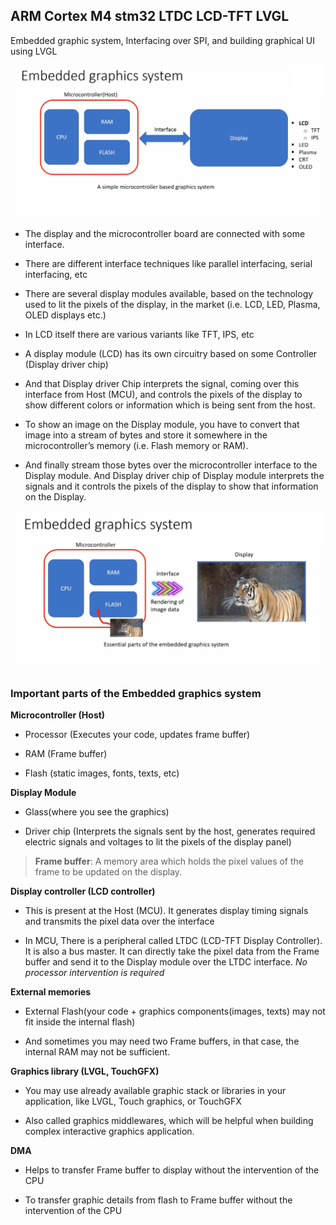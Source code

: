## ARM Cortex M4 stm32 LTDC LCD-TFT LVGL
      
			
Embedded graphic system, Interfacing over SPI, and building graphical UI using LVGL    
    
<img src="images/embedded_graphics_system.png" alt="embedded_graphics_system" title="Embedded graphics system">		 
       
- The display and the microcontroller board are connected with some interface.			 
      
- There are different interface techniques like parallel interfacing, serial interfacing, etc    
     
- There are several display modules available, based on the technology used to lit the pixels of the display, in the market (i.e. LCD, LED, Plasma, OLED displays etc.) 		 	
      
- In LCD itself there are various variants like TFT, IPS, etc    
       
- A display module (LCD) has its own circuitry based on some Controller (Display driver chip)   
            
- And that Display driver Chip interprets the signal, coming over this interface from Host (MCU), and controls the pixels of the display to show different colors or information which is being sent from the host.						  
      
- To show an image on the Display module, you have to convert that image into a stream of bytes and store it somewhere in the microcontroller’s memory (i.e. Flash memory or RAM). 
      
-	And finally stream those bytes over the microcontroller interface to the Display module. And Display driver chip of Display module interprets the signals and it controls the pixels of the display to show that information on the Display. 		
         
<img src="images/embedded_roaring.png" alt="embedded_graphics_system_essential_parts" title="Essential parts of Embedded graphics system">				 
				   
					  
### Important parts of the Embedded graphics system		  
         
				 
**Microcontroller (Host)**      
        
- Processor (Executes your code, updates frame buffer)    
     
- RAM (Frame buffer)         
      
- Flash (static images, fonts, texts, etc)				
           
					  
**Display Module**						
						
- Glass(where you see the graphics)       
      
- Driver chip (Interprets the signals sent by the host, generates required electric signals and voltages to lit the pixels of the display panel)						
						
						
> **Frame buffer**: A memory area which holds the pixel values of the frame to be updated on the display.    						
						
**Display controller (LCD controller)**								
			
- This is present at the Host (MCU). It generates display timing signals and transmits the pixel data over the interface						
						
- In MCU, There is a peripheral called LTDC (LCD-TFT Display Controller). It is also a bus master. It can directly take the pixel data from the Frame buffer and send it to the Display module over the LTDC interface. _No processor intervention is required_     
      
**External memories**		 									
						
- External Flash(your code + graphics components(images, texts) may not fit inside the internal flash)						
				
- And sometimes you may need two Frame buffers, in that case, the internal RAM may not be sufficient.						
						
						
**Graphics library (LVGL, TouchGFX)**								
		
- You may use already available graphic stack or libraries in your application, like LVGL, Touch graphics, or TouchGFX						
							
- Also called graphics middlewares, which will be helpful when building complex interactive graphics application.    
       
			 
**DMA**								
				
- Helps to transfer Frame buffer to display without the intervention of the CPU					 								 		

- To transfer graphic details from flash to Frame buffer without the intervention of the CPU			      
			 			 					